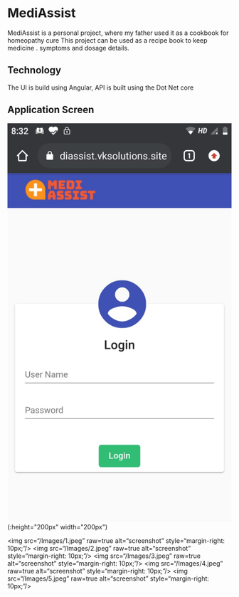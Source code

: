 # MediAssist
MediAssist is a personal project, where my father used it as a cookbook for homeopathy cure
This project can be used as a recipe book to keep medicine . symptoms and dosage details.

## Technology
The UI is build using Angular,
API is built using the Dot Net core

## Application Screen
![This is an image](Images/1.jpeg)(:height="200px" width="200px")


<img src=“/Images/1.jpeg” raw=true alt=“screenshot” style=“margin-right: 10px;”/>
<img src=“/Images/2.jpeg” raw=true alt=“screenshot” style=“margin-right: 10px;”/>
<img src=“/Images/3.jpeg” raw=true alt=“screenshot” style=“margin-right: 10px;”/>
<img src=“/Images/4.jpeg” raw=true alt=“screenshot” style=“margin-right: 10px;”/>
<img src=“/Images/5.jpeg” raw=true alt=“screenshot” style=“margin-right: 10px;”/>

